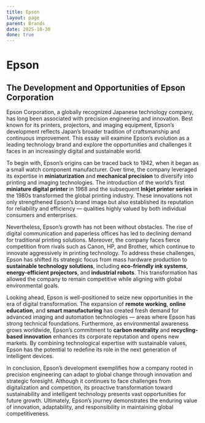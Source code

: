 ```yaml
---
title: Epson
layout: page
parent: Brands
date: 2025-10-30
done: true
---
```


# Epson

## The Development and Opportunities of Epson Corporation

Epson Corporation, a globally recognized Japanese technology company, has long been associated with precision engineering and innovation. Best known for its printers, projectors, and imaging equipment, Epson’s development reflects Japan’s broader tradition of craftsmanship and continuous improvement. This essay will examine Epson’s evolution as a leading technology brand and explore the opportunities and challenges it faces in an increasingly digital and sustainable world.

To begin with, Epson’s origins can be traced back to 1942, when it began as a small watch component manufacturer. Over time, the company leveraged its expertise in **miniaturization** and **mechanical precision** to diversify into printing and imaging technologies. The introduction of the world’s first **miniature digital printer** in 1968 and the subsequent **Inkjet printer series** in the 1980s transformed the global printing industry. These innovations not only strengthened Epson’s brand image but also established its reputation for reliability and efficiency — qualities highly valued by both individual consumers and enterprises.

Nevertheless, Epson’s growth has not been without obstacles. The rise of digital communication and paperless offices has led to declining demand for traditional printing solutions. Moreover, the company faces fierce competition from rivals such as Canon, HP, and Brother, which continue to innovate aggressively in printing technology. To address these challenges, Epson has shifted its strategic focus from mass hardware production to **sustainable technology solutions**, including **eco-friendly ink systems**, **energy-efficient projectors**, and **industrial robots**. This transformation has allowed the company to remain competitive while aligning with global environmental goals.

Looking ahead, Epson is well-positioned to seize new opportunities in the era of digital transformation. The expansion of **remote working**, **online education**, and **smart manufacturing** has created fresh demand for advanced imaging and automation technologies — areas where Epson has strong technical foundations. Furthermore, as environmental awareness grows worldwide, Epson’s commitment to **carbon neutrality** and **recycling-based innovation** enhances its corporate reputation and opens new markets. By combining technological expertise with sustainable values, Epson has the potential to redefine its role in the next generation of intelligent devices.

In conclusion, Epson’s development exemplifies how a company rooted in precision engineering can adapt to global change through innovation and strategic foresight. Although it continues to face challenges from digitalization and competition, its proactive transformation toward sustainability and intelligent technology presents vast opportunities for future growth. Ultimately, Epson’s journey demonstrates the enduring value of innovation, adaptability, and responsibility in maintaining global competitiveness.